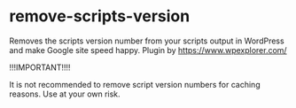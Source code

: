 remove-scripts-version
======================

Removes the scripts version number from your scripts output in WordPress and make Google site speed happy.
Plugin by https://www.wpexplorer.com/

!!!IMPORTANT!!!!

It is not recommended to remove script version numbers for caching reasons. Use at your own risk.
